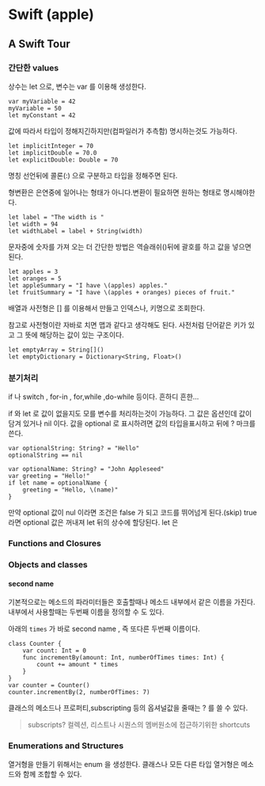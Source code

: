 # Swift (apple)


## A Swift Tour


### 간단한 values

상수는 let 으로, 변수는 var 를 이용해 생성한다.

```
var myVariable = 42
myVariable = 50
let myConstant = 42
```

값에 따라서 타입이 정해지긴하지만(컴파일러가 추측함) 명시하는것도 가능하다. 
```
let implicitInteger = 70
let implicitDouble = 70.0
let explicitDouble: Double = 70
```

명칭 선언뒤에 콜론(:) 으로 구분하고 타입을 정해주면 된다.

형변환은 은연중에 일어나는 형태가 아니다.변환이 필요하면 원하는 형태로 명시해야한다.


``` 
let label = "The width is "
let width = 94
let widthLabel = label + String(width)
```

문자중에 숫자를 가져 오는 더 간단한 방법은 역슬래쉬(\)뒤에 괄호를 하고 값을 넣으면된다.

```
let apples = 3
let oranges = 5
let appleSummary = "I have \(apples) apples."
let fruitSummary = "I have \(apples + oranges) pieces of fruit."
```

배열과 사전형은 [] 를 이용해서 만들고 인덱스나, 키명으로 조회한다.

참고로 사전형이란 자바로 치면 맵과 같다고 생각해도 된다. 사전처럼 단어같은 키가 있고 그 뜻에 해당하는 값이 있는 구조이다. 

```
let emptyArray = String[]()
let emptyDictionary = Dictionary<String, Float>()
```

### 분기처리

if 나 switch , for-in , for,while ,do-while 등이다. 흔하디 흔한...

if 와 let 로 값이 없을지도 모를 변수를 처리하는것이 가능하다. 
그 값은 옵션인데 값이 담겨 있거나 nil 이다. 값을 optional 로 표시하려면 값의 타입을표시하고 뒤에 ? 마크를 쓴다. 

```
var optionalString: String? = "Hello"
optionalString == nil
 
var optionalName: String? = "John Appleseed"
var greeting = "Hello!"
if let name = optionalName {
    greeting = "Hello, \(name)"
}
```

만약 optional 값이 nul 이라면 조건은 false 가 되고 코드를 뛰어넘게 된다.(skip) true 라면 optional 값은 꺼내져 let 뒤의 상수에 할당된다. 
let 은 


### Functions and Closures


### Objects and classes


#### second name 
기본적으로는 메소드의 파라미터들은 호출할때나 메소드 내부에서 같은 이름을 가진다. 내부에서 사용할때는 두번째 이름을 정의할 수 도 있다. 

아래의 `times` 가 바로 second name , 즉 또다른 두번째 이름이다. 
``` 
class Counter {
    var count: Int = 0
    func incrementBy(amount: Int, numberOfTimes times: Int) {
        count += amount * times
    }
}
var counter = Counter()
counter.incrementBy(2, numberOfTimes: 7)
```

클래스의 메소드나 프로퍼티,subscripting 등의 옵셔널값을 줄때는 ? 를 쓸 수 있다.

> subscripts? 컬렉션, 리스트나 시퀀스의 멤버원소에 접근하기위한 shortcuts


### Enumerations and Structures
열거형을 만들기 위해서는 enum 을 생성한다. 클래스나 모든 다른 타입 열거형은 메소드와 함께 조합할 수 있다.









